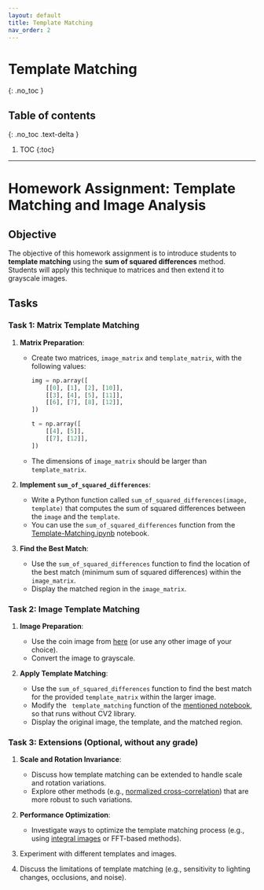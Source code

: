 ```yaml
---
layout: default
title: Template Matching
nav_order: 2
---
```


#  Template Matching

{: .no_toc }

## Table of contents

{: .no_toc .text-delta }

1. TOC
{:toc}

---

# Homework Assignment: Template Matching and Image Analysis

## Objective
The objective of this homework assignment is to introduce students to **template matching** using the **sum of squared differences** method. Students will apply this technique to matrices and then extend it to grayscale images.

## Tasks

### Task 1: Matrix Template Matching
1. **Matrix Preparation**:
   - Create two matrices, `image_matrix` and `template_matrix`, with the following values:
     ```python
     img = np.array([
         [[0], [1], [2], [10]],
         [[3], [4], [5], [11]],
         [[6], [7], [8], [12]],
     ])

     t = np.array([ 
         [[4], [5]],
         [[7], [12]],
     ])
     ```
   - The dimensions of `image_matrix` should be larger than `template_matrix`.

2. **Implement `sum_of_squared_differences`**:
   - Write a Python function called `sum_of_squared_differences(image, template)` that computes the sum of squared differences between the `image` and the `template`.
   - You can use the `sum_of_squared_differences` function from the [Template-Matching.ipynb](https://github.com/Sri-Sai-Charan/Template-Matching) notebook.

3. **Find the Best Match**:
   - Use the `sum_of_squared_differences` function to find the location of the best match (minimum sum of squared differences) within the `image_matrix`.
   - Display the matched region in the `image_matrix`.

### Task 2: Image Template Matching
1. **Image Preparation**:
   - Use the coin image from [here](https://scikit-image.org/docs/stable/auto_examples/features_detection/plot_template.html) (or use any other image of your choice).
   - Convert the image to grayscale.

2. **Apply Template Matching**:
   - Use the `sum_of_squared_differences` function to find the best match for the provided `template_matrix` within the larger image.
   - Modify the ` template_matching` function of the [mentioned notebook](https://github.com/Sri-Sai-Charan/Template-Matching), so that runs without CV2 library.
   - Display the original image, the template, and the matched region.

### Task 3: Extensions (Optional, without any grade)
1. **Scale and Rotation Invariance**:
   - Discuss how template matching can be extended to handle scale and rotation variations.
   - Explore other methods (e.g., [normalized cross-correlation](https://xcdskd.readthedocs.io/en/latest/cross_correlation/cross_correlation_coefficient.html)) that are more robust to such variations.

2. **Performance Optimization**:
   - Investigate ways to optimize the template matching process (e.g., using [integral images](https://levelup.gitconnected.com/the-integral-image-4df3df5dce35) or FFT-based methods).

3. Experiment with different templates and images.

4. Discuss the limitations of template matching (e.g., sensitivity to lighting changes, occlusions, and noise).